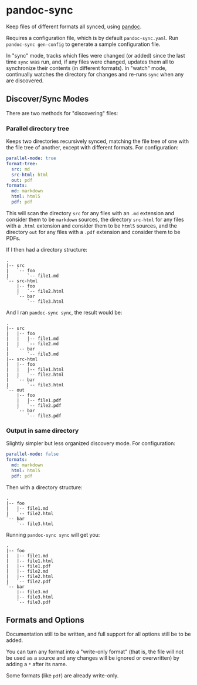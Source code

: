 pandoc-sync
===========

Keep files of different formats all synced, using [pandoc][].

[pandoc]: https://pandoc.org

Requires a configuration file, which is by default `pandoc-sync.yaml`.  Run
`pandoc-sync gen-config` to generate a sample configuration file.

In "sync" mode, tracks which files were changed (or added) since the last time
`sync` was run, and, if any files were changed, updates them all to synchronize
their contents (in different formats).  In "watch" mode, continually watches
the directory for changes and re-runs `sync` when any are discovered.

Discover/Sync Modes
-------------------

There are two methods for "discovering" files:

### Parallel directory tree

Keeps two directories recursively synced, matching the file tree of one with
the file tree of another, except with different formats.  For configuration:

```yaml
parallel-mode: true
format-tree:
  src: md
  src-html: html
  out: pdf
formats:
  md: markdown
  html: html5
  pdf: pdf
```

This will scan the directory `src` for any files with an `.md` extension and
consider them to be `markdown` sources, the directory `src-html` for any files
with a `.html` extension and consider them to be `html5` sources, and the
directory `out` for any files with a `.pdf` extension and consider them to be
PDFs.

If I then had a directory structure:

```
.
|-- src
|   `-- foo
|       `-- file1.md
`-- src-html
    |-- foo
    |   `-- file2.html
    `-- bar
        `-- file3.html
```

And I ran `pandoc-sync sync`, the result would be:

```
.
|-- src
|   |-- foo
|   |   |-- file1.md
|   |   `-- file2.md
|   `-- bar
|       `-- file3.md
|-- src-html
|   |-- foo
|   |   |-- file1.html
|   |   `-- file2.html
|   `-- bar
|       `-- file3.html
`-- out
    |-- foo
    |   |-- file1.pdf
    |   `-- file2.pdf
    `-- bar
        `-- file3.pdf
```

### Output in same directory

Slightly simpler but less organized discovery mode.  For configuration:

```yaml
parallel-mode: false
formats:
  md: markdown
  html: html5
  pdf: pdf
```

Then with a directory structure:

```
.
|-- foo
|   |-- file1.md
|   `-- file2.html
`-- bar
    `-- file3.html
```

Running `pandoc-sync sync` will get you:

```
.
|-- foo
|   |-- file1.md
|   |-- file1.html
|   |-- file1.pdf
|   |-- file2.md
|   |-- file2.html
|   `-- file2.pdf
`-- bar
    |-- file3.md
    |-- file3.html
    `-- file3.pdf
```


Formats and Options
-------------------

Documentation still to be written, and full support for all options still be to
be added.

You can turn any format into a "write-only format" (that is, the file will not
be used as a source and any changes will be ignored or overwritten) by adding a
`*` after its name.

Some formats (like `pdf`) are already write-only.
